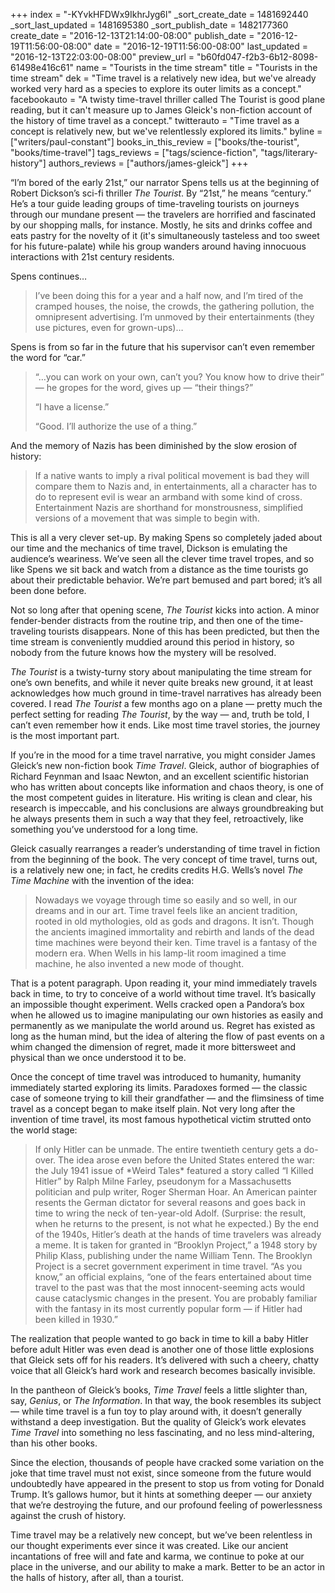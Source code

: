 +++
index = "-KYvkHFDWx9IkhrJyg6l"
_sort_create_date = 1481692440
_sort_last_updated = 1481695380
_sort_publish_date = 1482177360
create_date = "2016-12-13T21:14:00-08:00"
publish_date = "2016-12-19T11:56:00-08:00"
date = "2016-12-19T11:56:00-08:00"
last_updated = "2016-12-13T22:03:00-08:00"
preview_url = "b60fd047-f2b3-6b12-8098-61498e416c61"
name = "Tourists in the time stream"
title = "Tourists in the time stream"
dek = "Time travel is a relatively new idea, but we've already worked very hard as a species to explore its outer limits as a concept."
facebookauto = "A twisty time-travel thriller called The Tourist is good plane reading, but it can't measure up to James Gleick's non-fiction account of the history of time travel as a concept."
twitterauto = "Time travel as a concept is relatively new, but we've relentlessly explored its limits."
byline = ["writers/paul-constant"]
books_in_this_review = ["books/the-tourist", "books/time-travel"]
tags_reviews = ["tags/science-fiction", "tags/literary-history"]
authors_reviews = ["authors/james-gleick"]
+++

“I’m bored of the early 21st,” our narrator Spens tells us at the beginning of Robert Dickson’s sci-fi thriller *The Tourist*. By “21st,” he means “century.” He’s a tour guide leading groups of time-traveling tourists on journeys through our mundane present — the travelers are horrified and fascinated by our shopping malls, for instance. Mostly, he sits and drinks coffee and eats pastry for the novelty of it (it's simultaneously tasteless and too sweet for his future-palate) while his group wanders around having innocuous interactions with 21st century residents.  

Spens continues…

<blockquote>I’ve been doing this for a year and a half now, and I’m tired of the cramped houses, the noise, the crowds, the gathering pollution, the omnipresent advertising. I’m unmoved by their entertainments (they use pictures, even for grown-ups)…</blockquote>

Spens is from so far in the future that his supervisor can’t even remember the word for “car.” 

<blockquote><p class=”noindent”> “…you can work on your own, can’t you? You know how to drive their” — he gropes for the word, gives up — “their things?”</p>
<p class=”noindent”> “I have a license.”</p>
<p class=”noindent”> “Good. I’ll authorize the use of a thing.”</p></blockquote>

And the memory of Nazis has been diminished by the slow erosion of history:

<blockquote>If a native wants to imply a rival political movement is bad they will compare them to Nazis and, in entertainments, all a character has to do to represent evil is wear an armband with some kind of cross. Entertainment Nazis are shorthand for monstrousness, simplified versions of a movement that was simple to begin with.</blockquote>

This is all a very clever set-up. By making Spens so completely jaded about our time and the mechanics of time travel, Dickson is emulating the audience’s weariness. We’ve seen all the clever time travel tropes, and so like Spens we sit back and watch from a distance as the time tourists go about their predictable behavior. We’re part bemused and part bored; it’s all been done before.

Not so long after that opening scene, *The Tourist* kicks into action. A minor fender-bender distracts from the routine trip, and then one of the time-traveling tourists disappears. None of this has been predicted, but then the time stream is conveniently muddied around this period in history, so nobody from the future knows how the mystery will be resolved. 

*The Tourist* is a twisty-turny story about manipulating the time stream for one’s own benefits, and while it never quite breaks new ground, it at least acknowledges how much ground in time-travel narratives has already been covered. I read *The Tourist* a few months ago on a plane — pretty much the perfect setting for reading *The Tourist*, by the way — and, truth be told, I can’t even remember how it ends. Like most time travel stories, the journey is the most important part.

<div class="break"></div>

If you’re in the mood for a time travel narrative, you might  consider James Gleick’s new non-fiction book *Time Travel*. Gleick, author of biographies of Richard Feynman and Isaac Newton, and an excellent scientific historian who has written about concepts like information and chaos theory, is one of the most competent guides in literature. His writing is clean and clear, his research is impeccable, and his conclusions are always groundbreaking but he always presents them in such a way that they feel, retroactively, like something you’ve understood for a long time.

Gleick casually rearranges a reader’s understanding of time travel in fiction from the beginning of the book. The very concept of time travel, turns out, is a relatively new one; in fact, he credits credits H.G. Wells’s novel *The Time Machine* with the invention of the idea:

<blockquote>Nowadays we voyage through time so easily and so well, in our dreams and in our art. Time travel feels like an ancient tradition, rooted in old mythologies, old as gods and dragons. It isn’t. Though the ancients imagined immortality and rebirth and lands of the dead time machines were beyond their ken. Time travel is a fantasy of the modern era. When Wells in his lamp-lit room imagined a time machine, he also invented a new mode of thought.</blockquote>

That is a potent paragraph. Upon reading it, your mind immediately travels back in time, to try to conceive of a world without time travel. It’s basically an impossible thought experiment. Wells cracked open a Pandora’s box when he allowed us to imagine manipulating our own histories as easily and permanently as we manipulate the world around us. Regret has existed as long as the human mind, but the idea of altering the flow of past events on a whim changed the dimension of regret, made it more bittersweet and physical than we once understood it to be.

Once the concept of time travel was introduced to humanity, humanity immediately started exploring its limits. Paradoxes formed — the classic case of someone trying to kill their grandfather — and the flimsiness of time travel as a concept began to make itself plain. Not very long after the invention of time travel, its most famous hypothetical victim strutted onto the world stage:

<blockquote>If only Hitler can be unmade. The entire twentieth century gets a do-over. The idea arose even before the United States entered the war: the July 1941 issue of *Weird Tales* featured a story called “I Killed Hitler” by Ralph Milne Farley, pseudonym for a Massachusetts politician and pulp writer, Roger Sherman Hoar. An American painter resents the German dictator for several reasons and goes back in time to wring the neck of ten-year-old Adolf. (Surprise: the result, when he returns to the present, is not what he expected.) By the end of the 1940s, Hitler’s death at the hands of time travelers was already a meme. It is taken for granted in “Brooklyn Project,” a 1948 story by Philip Klass, publishing under the name William Tenn. The Brooklyn Project is a secret government experiment in time travel. “As you know,” an official explains, “one of the fears entertained about time travel to the past was that the most innocent-seeming acts would cause cataclysmic changes in the present. You are probably familiar with the fantasy in its most currently popular form — if Hitler had been killed in 1930.”</blockquote>

The realization that people wanted to go back in time to kill a baby Hitler before adult Hitler was even dead is another one of those little explosions that Gleick sets off for his readers. It’s delivered with such a cheery, chatty voice that all Gleick’s hard work and research becomes basically invisible.

In the pantheon of Gleick’s books, *Time Travel* feels a little slighter than, say, *Genius*, or *The Information*. In that way, the book resembles its subject — while time travel is a fun toy to play around with, it doesn’t generally withstand a deep investigation. But the quality of Gleick’s work elevates *Time Travel* into something no less fascinating, and no less mind-altering, than his other books.

<div class="break"></div>

Since the election, thousands of people have cracked some variation on the joke that time travel must not exist, since someone from the future would undoubtedly have appeared in the present to stop us from voting for Donald Trump. It’s gallows humor, but it hints at something deeper — our anxiety that we’re destroying the future, and our profound feeling of powerlessness against the crush of history.

Time travel may be a relatively new concept, but we’ve been relentless in our thought experiments ever since it was created. Like our ancient incantations of free will and fate and karma, we continue to poke at our place in the universe, and our ability to make a mark. Better to be an actor in the halls of history, after all, than a tourist.
